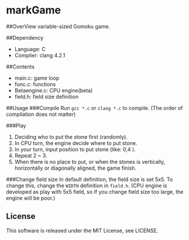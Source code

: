 # markGame

##OverView
variable-sized Gomoku game.

##Dependency
 * Language: C
 * Complier: clang 4.2.1

##Contents
 * main.c: game loop
 * func.c: functions
 * Betaengine.c: CPU engine(beta)
 * field.h: field size definition

##Usage
###Compile
Run `gcc *.c` or `clang *.c` to compile.
(The order of compilation does not matter)

###Play
 1. Deciding who to put the stone first (randomly).
 2. In CPU turn, the engine decide where to put stone.
 3. In your turn, input position to put stone (like: 0,4 ).
 4. Repeat 2 ~ 3.
 5. When there is no place to put, or when the stones is vertically, horizontally or diagonally aligned, the game finish.

###Change field size
In default definition, the field size is set 5x5.
To change this, change the `WIDTH` definition in `field.h`.
(CPU engine is developed as play with 5x5 field, so If you change field size too large, the engine will be poor.)

## License
This software is released under the MIT License, see LICENSE.